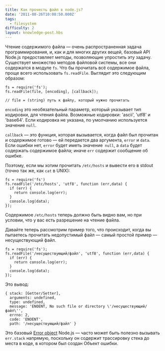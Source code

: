 ```yaml
---
title: Как прочесть файл в node.js?
date: '2011-08-26T10:08:50.000Z'
tags:
  - filesystem
difficulty: 2
layout: knowledge-post.hbs
---
```


Чтение содержимого файла &mdash; очень распространенная задача программирования, и, как и для многих других вещей, базовый API Node.js предоставляет методы, позволяющие упростить эту задачу. Существует множество методов файловой системы, все они содержатся в модуле `fs`. Что бы прочитать всё содержимое файла, проще всего использовать `fs.readFile`. Выглядит это следующим образом:

    fs = require('fs');
    fs.readFile(file, [encoding], [callback]);

    // file = (string) путь к файлу, который нужно прочитать

`encoding` это необязательный параметр, который указывает тип кодировки, для чтения файла. Возможные кодировки: 'ascii', 'utf8' и 'base64'. Если кодировка не указана, по умолчанию используется значение `null`.

`callback` &mdash; это функция, которая вызывается, когда файл был прочитан и содержимое готово &mdash; ей передается два аргумента, `error` и `data`. Если ошибки нет, `error` будет иметь значение` null`, а `data` будет содержать содержимое файла; иначе `err` содержит сообщение об ошибке.

Поэтому, если мы хотим прочитать `/etc/hosts` и вывести его в stdout (точно так же, как `cat` в UNIX):

    fs = require('fs')
    fs.readFile('/etc/hosts', 'utf8', function (err,data) {
      if (err) {
        return console.log(err);
      }
      console.log(data);
    });

Содержимое `/etc/hosts` теперь должно быть видно вам, но при условии, что у вас есть разрешение на чтение файла.

Давайте теперь рассмотрим пример того, что происходит, когда вы пытаетесь прочитать недопустимый файл &mdash; самый простой пример &mdash; несуществующий файл.

    fs = require('fs');
    fs.readFile('/несуществующий/файл', 'utf8', function (err,data) {
      if (err) {
        return console.log(err);
      }
      console.log(data);
    });

Это вывод:

    { stack: [Getter/Setter],
      arguments: undefined,
      type: undefined,
      message: 'ENOENT, No such file or directory \'/несуществующий/файл\'',
      errno: 2,
      code: 'ENOENT',
      path: '/несуществующий/файл' }

Это базовый [Error object](/what-is-the-error-object) Node.js &mdash; часто может быть полезно вызывать `err.stack` напрямую, поскольку он содержит трассировку стека до места в коде, в котором был создан Объект ошибки.
